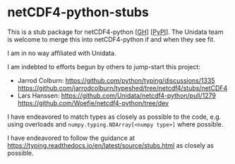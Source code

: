 # netCDF4-python-stubs

This is a stub package for netCDF4-python
\[[GH](https://github.com/Unidata/netcdf4-python)\]
\[[PyPI](https://pypi.org/project/netCDF4/)\].
The Unidata team is welcome to merge this into netCDF4-python if and when they see fit.

I am in no way affiliated with Unidata.

I am indebted to efforts begun by others to jump-start this project:

- Jarrod Colburn: <https://github.com/python/typing/discussions/1335>
<https://github.com/jarrodcolburn/typeshed/tree/netcdf4/stubs/netCDF4>
- Lars Hanssen: <https://github.com/Unidata/netcdf4-python/pull/1279>
<https://github.com/Woefie/netcdf4-python/tree/dev>

I have endeavored to match types as closely as possible to the code, e.g. using overloads
and `numpy.typing.NDArray[<numpy type>]` where possible.

I have endeavored to follow the guidance at
<https://typing.readthedocs.io/en/latest/source/stubs.html> as closely as possible.

